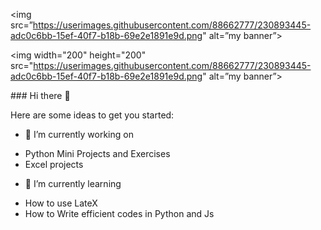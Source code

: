 <img src=”https://userimages.githubusercontent.com/88662777/230893445-adc0c6bb-15ef-40f7-b18b-69e2e1891e9d.png" alt=”my banner”>

<p align="center">

<img width="200" height="200" src="https://userimages.githubusercontent.com/88662777/230893445-adc0c6bb-15ef-40f7-b18b-69e2e1891e9d.png" alt=”my banner”>

</p>
### Hi there 👋

Here are some ideas to get you started:

- 🔭 I’m currently working on 
* Python Mini Projects and Exercises
* Excel projects

- 🌱 I’m currently learning
* How to use LateX
* How to Write efficient codes in Python and Js

<!-- - 👯 I’m looking to collaborate on ...
- 🤔 I’m looking for help with ...
- 💬 Ask me about ...
- 📫 How to reach me: ...
- 😄 Pronouns: ...
- ⚡ Fun fact: ... -->

